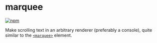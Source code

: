 # marquee

[![npm](https://img.shields.io/npm/v/@weedzcokie/marquee?style=flat-square)](https://www.npmjs.com/package/@weedzcokie/marquee)

Make scrolling text in an arbitrary renderer (preferably a console), quite similar to the [``<marquee>``](https://developer.mozilla.org/en-US/docs/Web/HTML/Element/marquee) element.
